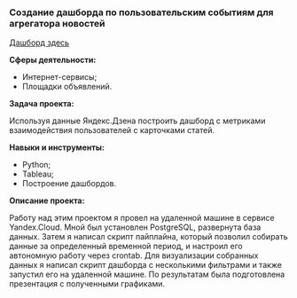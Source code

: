 ### Создание дашборда по пользовательским событиям для агрегатора новостей
<a href="https://public.tableau.com/app/profile/anton7410/viz/YP_project_16551449414210/ya_dzen">Дашборд здесь</a>

**Сферы деятельности:**

- Интернет-сервисы;
- Площадки объявлений.

**Задача проекта:**

Используя данные Яндекс.Дзена построить дашборд с метриками взаимодействия пользователей с карточками статей.

**Навыки и инструменты:**

- Python;
- Tableau;
- Построение дашбордов.

**Описание проекта:**

Работу над этим проектом я провел на удаленной машине в сервисе Yandex.Cloud. Мной был установлен PostgreSQL, развернута база данных. Затем я написал скрипт пайплайна, который позволил собирать данные за определенный временной период, и настроил его автономную работу через crontab. Для визуализации собранных данных я написал скрипт дашборда с несколькими фильтрами и также запустил его на удаленной машине. По результатам была подготовлена презентация с полученными графиками.

